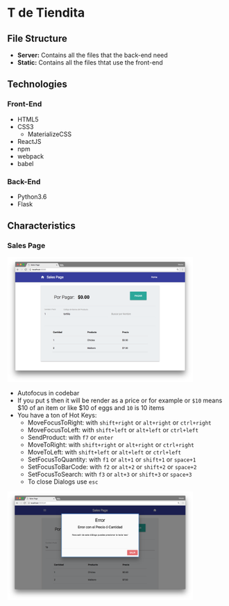 # T de Tiendita

## File Structure

* **Server:** Contains all the files that the back-end need
* **Static:** Contains all the files thtat use the front-end

## Technologies
### **Front-End**
* HTML5
* CSS3
    * MaterializeCSS 
* ReactJS
* npm
* webpack
* babel

### **Back-End**
* Python3.6
* Flask



## Characteristics

### Sales Page

<img src="Graphics/SalesPage1.png" width="85%">


- Autofocus in codebar
- If you put `$` then it will be render as a price or for example or 
`$10` means $10 of an item or like $10 of eggs and `10` is 10 items
- You have a ton of Hot Keys:
	- MoveFocusToRight: with `shift+right` or `alt+right` or `ctrl+right`
	- MoveFocusToLeft: with `shift+left` or `alt+left` or `ctrl+left`
    - SendProduct: with `f7` or `enter`
    - MoveToRight: with `shift+right` or `alt+right` or `ctrl+right`
    - MoveToLeft: with `shift+left` or  `alt+left` or  `ctrl+left`
    - SetFocusToQuantity: with `f1` or `alt+1` or `shift+1` or `space+1`
    - SetFocusToBarCode:  with `f2` or `alt+2` or `shift+2` or `space+2`
    - SetFocusToSearch:   with `f3` or `alt+3` or `shift+3` or `space+3`
    - To close Dialogs use `esc`


<img src="Graphics/SalesPage2.png" width="85%">
